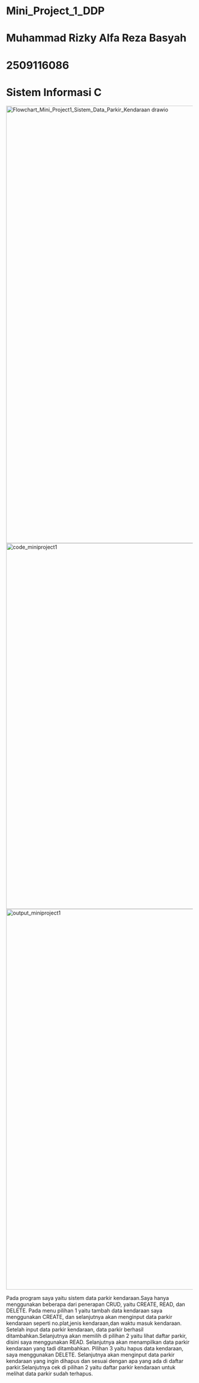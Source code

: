   # Mini_Project_1_DDP
  # Muhammad Rizky Alfa Reza Basyah
  # 2509116086
  # Sistem Informasi C
  <img width="761" height="1180" alt="Flowchart_Mini_Project1_Sistem_Data_Parkir_Kendaraan drawio" src="https://github.com/user-attachments/assets/1f0b32f2-6bf1-434e-8e81-9c6f4bf9faf1" />

<img width="1232" height="987" alt="code_miniproject1" src="https://github.com/user-attachments/assets/56740104-89bb-4330-9f0b-706be0db4916" />

<img width="1221" height="1027" alt="output_miniproject1" src="https://github.com/user-attachments/assets/05dc3111-a34a-4741-8d4e-bf90092703d1" />

Pada program saya yaitu sistem data parkir kendaraan.Saya hanya menggunakan beberapa dari penerapan CRUD, yaitu CREATE, READ, dan DELETE. Pada menu pilihan 1 yaitu tambah data kendaraan saya menggunakan CREATE, dan selanjutnya akan menginput data parkir kendaraan seperti no.plat,jenis kendaraan,dan waktu masuk kendaraan. Setelah input data parkir kendaraan, data parkir berhasil ditambahkan.Selanjutnya akan memilih di pilihan 2 yaitu lihat daftar parkir, disini saya menggunakan READ. Selanjutnya akan menampilkan data parkir kendaraan yang tadi ditambahkan. Pilihan 3 yaitu hapus data kendaraan, saya menggunakan DELETE. Selanjutnya akan menginput data parkir kendaraan yang ingin dihapus dan sesuai dengan apa yang ada di daftar parkir.Selanjutnya cek di pilihan 2 yaitu daftar parkir kendaraan untuk melihat data parkir sudah terhapus.
